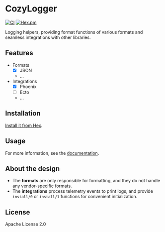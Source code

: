 # CozyLogger

[![CI](https://github.com/cozy-elixir/cozy_logger/actions/workflows/ci.yml/badge.svg)](https://github.com/cozy-elixir/cozy_logger/actions/workflows/ci.yml)
[![Hex.pm](https://img.shields.io/hexpm/v/cozy_logger.svg)](https://hex.pm/packages/cozy_logger)

<!-- MDOC -->

Logging helpers, providing format functions of various formats and seamless integrations with other libraries.

## Features

- Formats
  - [x] JSON
  - ...
- Integrations
  - [x] Phoenix
  - [ ] Ecto
  - ...

## Installation

[Install it from Hex](https://hex.pm/packages/cozy_logger).

## Usage

For more information, see the [documentation](https://hexdocs.pm/cozy_logger).

## About the design

- The **formats** are only responsible for formatting, and they do not handle any vendor-specific formats.
- The **integrations** process telemetry events to print logs, and provide `install/0` or `install/1` functions for convenient initialization.

## License

Apache License 2.0
